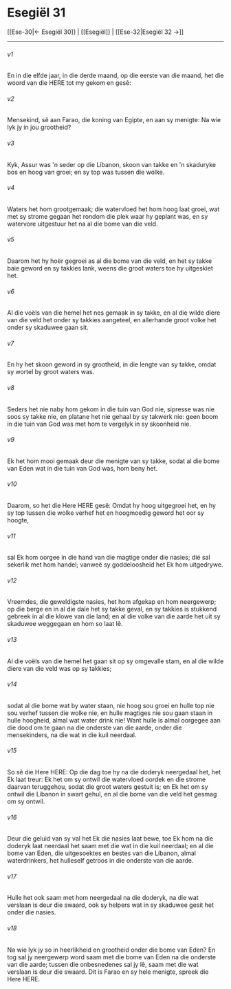 # Esegiël 31

[[Ese-30|← Esegiël 30]] | [[Esegiël]] | [[Ese-32|Esegiël 32 →]]
***

###### v1
En in die elfde jaar, in die derde maand, op die eerste van die maand, het die woord van die HERE tot my gekom en gesê: 
###### v2
Mensekind, sê aan Farao, die koning van Egipte, en aan sy menigte: Na wie lyk jy in jou grootheid? 
###### v3
Kyk, Assur was 'n seder op die Líbanon, skoon van takke en 'n skaduryke bos en hoog van groei; en sy top was tussen die wolke. 
###### v4
Waters het hom grootgemaak; die watervloed het hom hoog laat groei, wat met sy strome gegaan het rondom die plek waar hy geplant was, en sy watervore uitgestuur het na al die bome van die veld. 
###### v5
Daarom het hy hoër gegroei as al die bome van die veld, en het sy takke baie geword en sy takkies lank, weens die groot waters toe hy uitgeskiet het. 
###### v6
Al die voëls van die hemel het nes gemaak in sy takke, en al die wilde diere van die veld het onder sy takkies aangeteel, en allerhande groot volke het onder sy skaduwee gaan sit. 
###### v7
En hy het skoon geword in sy grootheid, in die lengte van sy takke, omdat sy wortel by groot waters was. 
###### v8
Seders het nie naby hom gekom in die tuin van God nie, sipresse was nie soos sy takke nie, en platane het nie gehaal by sy takwerk nie: geen boom in die tuin van God was met hom te vergelyk in sy skoonheid nie. 
###### v9
Ek het hom mooi gemaak deur die menigte van sy takke, sodat al die bome van Eden wat in die tuin van God was, hom beny het. 
###### v10
Daarom, so het die Here HERE gesê: Omdat hy hoog uitgegroei het, en hy sy top tussen die wolke verhef het en hoogmoedig geword het oor sy hoogte, 
###### v11
sal Ek hom oorgee in die hand van die magtige onder die nasies; dié sal sekerlik met hom handel; vanweë sy goddeloosheid het Ek hom uitgedrywe. 
###### v12
Vreemdes, die geweldigste nasies, het hom afgekap en hom neergewerp; op die berge en in al die dale het sy takke geval, en sy takkies is stukkend gebreek in al die klowe van die land; en al die volke van die aarde het uit sy skaduwee weggegaan en hom so laat lê. 
###### v13
Al die voëls van die hemel het gaan sit op sy omgevalle stam, en al die wilde diere van die veld was op sy takkies; 
###### v14
sodat al die bome wat by water staan, nie hoog sou groei en hulle top nie sou verhef tussen die wolke nie, en hulle magtiges nie sou gaan staan in hulle hoogheid, almal wat water drink nie! Want hulle is almal oorgegee aan die dood om te gaan na die onderste van die aarde, onder die mensekinders, na die wat in die kuil neerdaal. 
###### v15
So sê die Here HERE: Op die dag toe hy na die doderyk neergedaal het, het Ek laat treur: Ek het om sy ontwil die watervloed oordek en die strome daarvan teruggehou, sodat die groot waters gestuit is; en Ek het om sy ontwil die Líbanon in swart gehul, en al die bome van die veld het gesmag om sy ontwil. 
###### v16
Deur die geluid van sy val het Ek die nasies laat bewe, toe Ek hom na die doderyk laat neerdaal het saam met die wat in die kuil neerdaal; en al die bome van Eden, die uitgesoektes en bestes van die Líbanon, almal waterdrinkers, het hulleself getroos in die onderste van die aarde. 
###### v17
Hulle het ook saam met hom neergedaal na die doderyk, na die wat verslaan is deur die swaard, ook sy helpers wat in sy skaduwee gesit het onder die nasies. 
###### v18
Na wie lyk jy so in heerlikheid en grootheid onder die bome van Eden? En tog sal jy neergewerp word saam met die bome van Eden na die onderste van die aarde; tussen die onbesnedenes sal jy lê, saam met die wat verslaan is deur die swaard. Dit is Farao en sy hele menigte, spreek die Here HERE. 
